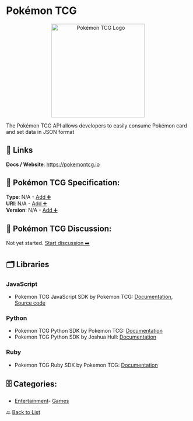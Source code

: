 # Pokémon TCG
<p align="center">
    <img width="256" src="https://raw.githubusercontent.com/apis-list/apis-list/main/apis/pokemon-tcg/logo_256x256.png" alt="Pokémon TCG Logo"/>
</p>
The Pokémon TCG API allows developers to easily consume Pokémon card and set data in JSON format

##  🔗 Links
**Docs / Website**: https://pokemontcg.io

## 🧬 Pokémon TCG Specification:
**Type**: N/A - [Add ➕](https://github.com/apis-list/apis-list/edit/main/apis.yaml#L15192)  
**URI**: N/A - [Add ➕](https://github.com/apis-list/apis-list/edit/main/apis.yaml#L15192)  
**Version**: N/A - [Add ➕](https://github.com/apis-list/apis-list/edit/main/apis.yaml#L15192)

## 💬 Pokémon TCG Discussion:
Not yet started. [Start discussion ➡️](https://github.com/apis-list/apis-list/discussions/new)

## 🗂️ Libraries
### JavaScript
- Pokemon TCG JavaScript SDK by Pokemon TCG: [Documentation](https://github.com/PokemonTCG/pokemon-tcg-sdk-javascript), [Source code](https://github.com/PokemonTCG/pokemon-tcg-sdk-javascript)
### Python
- Pokemon TCG Python SDK by Pokemon TCG: [Documentation](https://github.com/PokemonTCG/pokemon-tcg-sdk-python)
- Pokemon TCG Python SDK by Joshua Hull: [Documentation](https://github.com/joshua-hull/pokemon-tcg-sdk-python)
### Ruby
- Pokemon TCG Ruby SDK by Pokemon TCG: [Documentation](https://github.com/PokemonTCG/pokemon-tcg-sdk-ruby)


## 🗄️ Categories:
- [Entertainment](https://github.com/apis-list/apis-list#entertainment-)- [Games](https://github.com/apis-list/apis-list#games-)

🔙  [Back to List](https://github.com/apis-list/apis-list)
